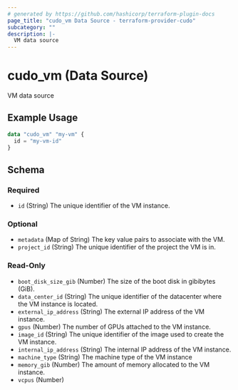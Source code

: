 ```yaml
---
# generated by https://github.com/hashicorp/terraform-plugin-docs
page_title: "cudo_vm Data Source - terraform-provider-cudo"
subcategory: ""
description: |-
  VM data source
---
```


# cudo_vm (Data Source)

VM data source

## Example Usage

```terraform
data "cudo_vm" "my-vm" {
  id = "my-vm-id"
}
```

<!-- schema generated by tfplugindocs -->
## Schema

### Required

- `id` (String) The unique identifier of the VM instance.

### Optional

- `metadata` (Map of String) The key value pairs to associate with the VM.
- `project_id` (String) The unique identifier of the project the VM is in.

### Read-Only

- `boot_disk_size_gib` (Number) The size of the boot disk in gibibytes (GiB).
- `data_center_id` (String) The unique identifier of the datacenter where the VM instance is located.
- `external_ip_address` (String) The external IP address of the VM instance.
- `gpus` (Number) The number of GPUs attached to the VM instance.
- `image_id` (String) The unique identifier of the image used to create the VM instance.
- `internal_ip_address` (String) The internal IP address of the VM instance.
- `machine_type` (String) The machine type of the VM instance
- `memory_gib` (Number) The amount of memory allocated to the VM instance.
- `vcpus` (Number)

